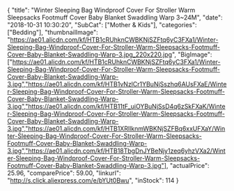 {
	"title": "Winter Sleeping Bag Windproof Cover For Stroller Warm Sleepsacks Footmuff Cover Baby Blanket Swaddling Warp 3~24M",
	"date": "2018-10-31 10:30:20",
	"SubCat": ["Mother & Kids"],
	"categories": ["Bedding"],
	"thumbnailImage": "https://ae01.alicdn.com/kf/HTB1cRUhknCWBKNjSZFtq6yC3FXa1/Winter-Sleeping-Bag-Windproof-Cover-For-Stroller-Warm-Sleepsacks-Footmuff-Cover-Baby-Blanket-Swaddling-Warp-3.jpg_220x220.jpg",
	"BigImage": ["https://ae01.alicdn.com/kf/HTB1cRUhknCWBKNjSZFtq6yC3FXa1/Winter-Sleeping-Bag-Windproof-Cover-For-Stroller-Warm-Sleepsacks-Footmuff-Cover-Baby-Blanket-Swaddling-Warp-3.jpg","https://ae01.alicdn.com/kf/HTB1vNzlCr1YBuNjSszhq6AUsFXaE/Winter-Sleeping-Bag-Windproof-Cover-For-Stroller-Warm-Sleepsacks-Footmuff-Cover-Baby-Blanket-Swaddling-Warp-3.jpg","https://ae01.alicdn.com/kf/HTB11tF_uiOYBuNjSsD4q6zSkFXaK/Winter-Sleeping-Bag-Windproof-Cover-For-Stroller-Warm-Sleepsacks-Footmuff-Cover-Baby-Blanket-Swaddling-Warp-3.jpg","https://ae01.alicdn.com/kf/HTB1XRIlknmWBKNjSZFBq6xxUFXaY/Winter-Sleeping-Bag-Windproof-Cover-For-Stroller-Warm-Sleepsacks-Footmuff-Cover-Baby-Blanket-Swaddling-Warp-3.jpg","https://ae01.alicdn.com/kf/HTB18TbgDnJYBeNjy1zeq6yhzVXa2/Winter-Sleeping-Bag-Windproof-Cover-For-Stroller-Warm-Sleepsacks-Footmuff-Cover-Baby-Blanket-Swaddling-Warp-3.jpg"],
	"actualPrice": 25.96,
	"comparePrice": 59.00,
	"linkurl": "http://s.click.aliexpress.com/e/bYUt0Bwu",
	"inStock": 114
}
